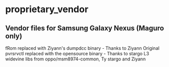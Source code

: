 proprietary_vendor
==================

## Vendor files for Samsung Galaxy Nexus (Maguro only) ##

fRom replaced with Ziyann's dumpdcc binary - Thanks to Ziyann
Original pvrsrvctl replaced with the opensource binary - Thanks to stargo
L3 widevine libs from oppo/msm8974-common, Ty stargo and Ziyann
